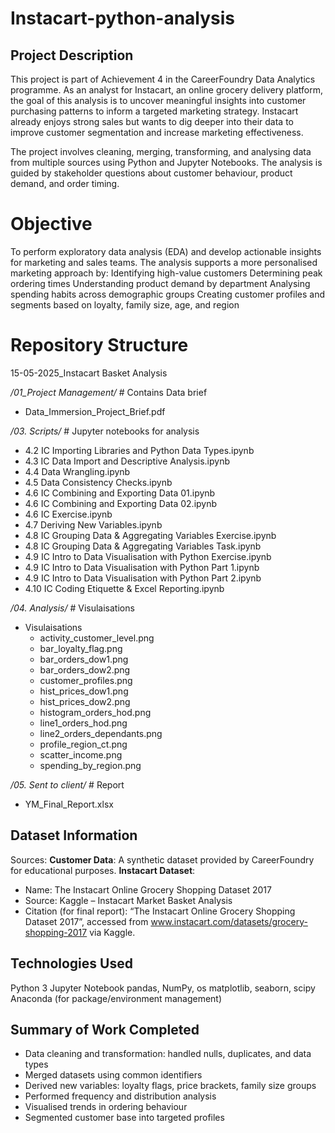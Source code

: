 # Instacart-python-analysis

##  Project Description
This project is part of Achievement 4 in the CareerFoundry Data Analytics programme. As an analyst for Instacart, an online grocery delivery platform, the goal of this analysis is to uncover meaningful insights into customer purchasing patterns to inform a targeted marketing strategy. Instacart already enjoys strong sales but wants to dig deeper into their data to improve customer segmentation and increase marketing effectiveness.

The project involves cleaning, merging, transforming, and analysing data from multiple sources using Python and Jupyter Notebooks. The analysis is guided by stakeholder questions about customer behaviour, product demand, and order timing.

# Objective
To perform exploratory data analysis (EDA) and develop actionable insights for marketing and sales teams. The analysis supports a more personalised marketing approach by:
Identifying high-value customers
Determining peak ordering times
Understanding product demand by department
Analysing spending habits across demographic groups
Creating customer profiles and segments based on loyalty, family size, age, and region

# Repository Structure
15-05-2025_Instacart Basket Analysis

*/01_Project Management/*              # Contains Data brief
- Data_Immersion_Project_Brief.pdf

*/03. Scripts/*                        # Jupyter notebooks for analysis
- 4.2 IC Importing Libraries and Python Data Types.ipynb
- 4.3 IC Data Import and Descriptive Analysis.ipynb
- 4.4 Data Wrangling.ipynb
- 4.5 Data Consistency Checks.ipynb
- 4.6 IC Combining and Exporting Data 01.ipynb
- 4.6 IC Combining and Exporting Data 02.ipynb
- 4.6 IC Exercise.ipynb
- 4.7 Deriving New Variables.ipynb
- 4.8 IC Grouping Data & Aggregating Variables Exercise.ipynb
- 4.8 IC Grouping Data & Aggregating Variables Task.ipynb
- 4.9 IC Intro to Data Visualisation with Python Exercise.ipynb
- 4.9 IC Intro to Data Visualisation with Python Part 1.ipynb
- 4.9 IC Intro to Data Visualisation with Python Part 2.ipynb
- 4.10 IC Coding Etiquette & Excel Reporting.ipynb

*/04. Analysis/*                       # Visulaisations
- Visulaisations
  - activity_customer_level.png
  - bar_loyalty_flag.png
  - bar_orders_dow1.png
  - bar_orders_dow2.png
  - customer_profiles.png
  - hist_prices_dow1.png
  - hist_prices_dow2.png
  - histogram_orders_hod.png
  - line1_orders_hod.png
  - line2_orders_dependants.png
  - profile_region_ct.png
  - scatter_income.png
  - spending_by_region.png

*/05. Sent to client/*                 # Report
- YM_Final_Report.xlsx

## Dataset Information
Sources:
**Customer Data**: A synthetic dataset provided by CareerFoundry for educational purposes.
**Instacart Dataset**:
- Name: The Instacart Online Grocery Shopping Dataset 2017
- Source: Kaggle – Instacart Market Basket Analysis
- Citation (for final report): “The Instacart Online Grocery Shopping Dataset 2017”, accessed from www.instacart.com/datasets/grocery-shopping-2017 via Kaggle.

## Technologies Used
Python 3
Jupyter Notebook
pandas, NumPy, os
matplotlib, seaborn, scipy
Anaconda (for package/environment management)

## Summary of Work Completed
- Data cleaning and transformation: handled nulls, duplicates, and data types
- Merged datasets using common identifiers
- Derived new variables: loyalty flags, price brackets, family size groups
- Performed frequency and distribution analysis
- Visualised trends in ordering behaviour
- Segmented customer base into targeted profiles
